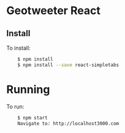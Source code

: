 # Geotweeter React

## Install

To install:

```bash
	$ npm install
	$ npm install --save react-simpletabs
```

# Running

To run:

```bash
	$ npm start
	Navigate to: http://localhost3000.com
```